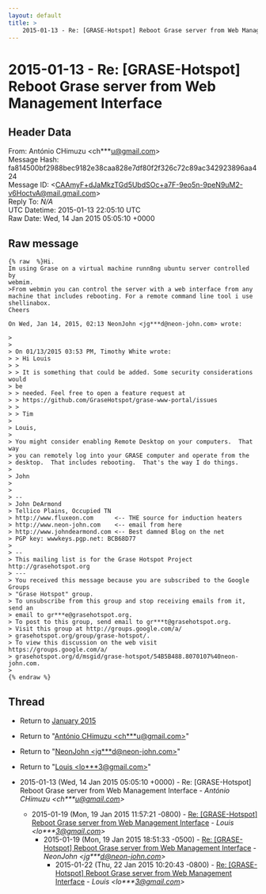 ```yaml
---
layout: default
title: >
    2015-01-13 - Re: [GRASE-Hotspot] Reboot Grase server from Web Management Interface
---
```


# 2015-01-13 - Re: [GRASE-Hotspot] Reboot Grase server from Web Management Interface

## Header Data

From: António CHimuzu \<ch***u@gmail.com\><br>
Message Hash: fa814500bf2988bec9182e38caa828e7df80f2f326c72c89ac342923896aa424<br>
Message ID: \<CAAmyF+dJaMkzTGd5UbdSOc+a7F-9eo5n-9peN9uM2-v6HoctvA@mail.gmail.com\><br>
Reply To: _N/A_<br>
UTC Datetime: 2015-01-13 22:05:10 UTC<br>
Raw Date: Wed, 14 Jan 2015 05:05:10 +0000<br>

## Raw message

```
{% raw  %}Hi.
Im using Grase on a virtual machine runn8ng ubuntu server controlled by
webmim.
>From webmin you can control the server with a web interface from any
machine that includes rebooting. For a remote command line tool i use
shellinabox.
Cheers

On Wed, Jan 14, 2015, 02:13 NeonJohn <jg***d@neon-john.com> wrote:

>
>
> On 01/13/2015 03:53 PM, Timothy White wrote:
> > Hi Louis
> >
> > It is something that could be added. Some security considerations would
> be
> > needed. Feel free to open a feature request at
> > https://github.com/GraseHotspot/grase-www-portal/issues
> >
> > Tim
>
> Louis,
>
> You might consider enabling Remote Desktop on your computers.  That way
> you can remotely log into your GRASE computer and operate from the
> desktop.  That includes rebooting.  That's the way I do things.
>
> John
>
>
> --
> John DeArmond
> Tellico Plains, Occupied TN
> http://www.fluxeon.com      <-- THE source for induction heaters
> http://www.neon-john.com    <-- email from here
> http://www.johndearmond.com <-- Best damned Blog on the net
> PGP key: wwwkeys.pgp.net: BCB68D77
>
> --
> This mailing list is for the Grase Hotspot Project http://grasehotspot.org
> ---
> You received this message because you are subscribed to the Google Groups
> "Grase Hotspot" group.
> To unsubscribe from this group and stop receiving emails from it, send an
> email to gr***e@grasehotspot.org.
> To post to this group, send email to gr***t@grasehotspot.org.
> Visit this group at http://groups.google.com/a/
> grasehotspot.org/group/grase-hotspot/.
> To view this discussion on the web visit https://groups.google.com/a/
> grasehotspot.org/d/msgid/grase-hotspot/54B5B488.8070107%40neon-john.com.
>
{% endraw %}
```

## Thread

+ Return to [January 2015](/archive/2015/01)

+ Return to "[António CHimuzu <ch***u<span>@</span>gmail.com>](/authors/ch___u_at_gmail_com)"
+ Return to "[NeonJohn <jg***d<span>@</span>neon-john.com>](/authors/jg___d_at_neonjohn_com)"
+ Return to "[Louis <lo***3<span>@</span>gmail.com>](/authors/lo___3_at_gmail_com)"

+ 2015-01-13 (Wed, 14 Jan 2015 05:05:10 +0000) - Re: [GRASE-Hotspot] Reboot Grase server from Web Management Interface - _António CHimuzu \<ch***u@gmail.com\>_
  + 2015-01-19 (Mon, 19 Jan 2015 11:57:21 -0800) - [Re: [GRASE-Hotspot] Reboot Grase server from Web Management Interface](/archive/2015/01/eabb1286721a9735ab47960bc086f471b71d0c603538d324614a9a22eb2f0587) - _Louis \<lo***3@gmail.com\>_
    + 2015-01-19 (Mon, 19 Jan 2015 18:51:33 -0500) - [Re: [GRASE-Hotspot] Reboot Grase server from Web Management Interface](/archive/2015/01/256025b2513973ba71f29ad7b59e477114916156a6349d35ff73442fc631b9fa) - _NeonJohn \<jg***d@neon-john.com\>_
      + 2015-01-22 (Thu, 22 Jan 2015 10:20:43 -0800) - [Re: [GRASE-Hotspot] Reboot Grase server from Web Management Interface](/archive/2015/01/1e382c4b5e49229c56f9d826a470e4b9a36c01ced82694e788b11dfa16aa35e0) - _Louis \<lo***3@gmail.com\>_

